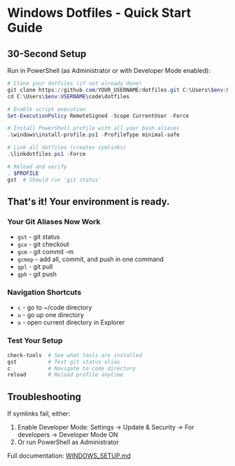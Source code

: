 # Windows Dotfiles - Quick Start Guide

## 30-Second Setup

Run in PowerShell (as Administrator or with Developer Mode enabled):

```powershell
# Clone your dotfiles (if not already done)
git clone https://github.com/YOUR_USERNAME/dotfiles.git C:\Users\$env:USERNAME\code\dotfiles
cd C:\Users\$env:USERNAME\code\dotfiles

# Enable script execution
Set-ExecutionPolicy RemoteSigned -Scope CurrentUser -Force

# Install PowerShell profile with all your bash aliases
.\windows\install-profile.ps1 -ProfileType minimal-safe

# Link all dotfiles (creates symlinks)
.\linkdotfiles.ps1 -Force

# Reload and verify
. $PROFILE
gst  # Should run 'git status'
```

## That's it! Your environment is ready.

### Your Git Aliases Now Work
- `gst` - git status
- `gco` - git checkout  
- `gcm` - git commit -m
- `gcmep` - add all, commit, and push in one command
- `gpl` - git pull
- `gph` - git push

### Navigation Shortcuts
- `c` - go to ~/code directory
- `u` - go up one directory
- `o` - open current directory in Explorer

### Test Your Setup
```powershell
check-tools  # See what tools are installed
gst          # Test git status alias
c            # Navigate to code directory
reload       # Reload profile anytime
```

## Troubleshooting

If symlinks fail, either:
1. Enable Developer Mode: Settings → Update & Security → For developers → Developer Mode ON
2. Or run PowerShell as Administrator

Full documentation: [WINDOWS_SETUP.md](WINDOWS_SETUP.md)